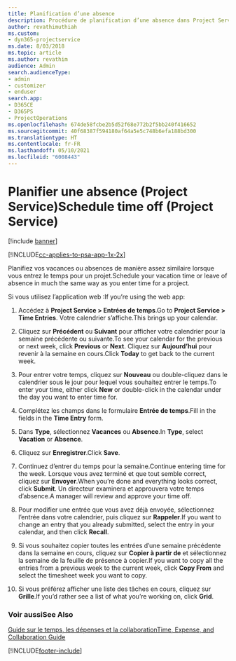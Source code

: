 ```yaml
---
title: Planification d’une absence
description: Procédure de planification d’une absence dans Project Service
author: revathimuthiah
ms.custom:
- dyn365-projectservice
ms.date: 8/03/2018
ms.topic: article
ms.author: revathim
audience: Admin
search.audienceType:
- admin
- customizer
- enduser
search.app:
- D365CE
- D365PS
- ProjectOperations
ms.openlocfilehash: 674de58fcbe2b5d52f68e772b2f5bb240f416652
ms.sourcegitcommit: 40f68387f594180af64a5e5c748b6efa188bd300
ms.translationtype: HT
ms.contentlocale: fr-FR
ms.lasthandoff: 05/10/2021
ms.locfileid: "6008443"
---
```

# <a name="schedule-time-off-project-service"></a><span data-ttu-id="0b72c-103">Planifier une absence (Project Service)</span><span class="sxs-lookup"><span data-stu-id="0b72c-103">Schedule time off (Project Service)</span></span>

[!include [banner](../includes/psa-now-project-operations.md)]

[!INCLUDE[cc-applies-to-psa-app-1x-2x](../includes/cc-applies-to-psa-app-1x-2x.md)]

<span data-ttu-id="0b72c-104">Planifiez vos vacances ou absences de manière assez similaire lorsque vous entrez le temps pour un projet.</span><span class="sxs-lookup"><span data-stu-id="0b72c-104">Schedule your vacation time or leave of absence in much the same way as you enter time for a project.</span></span>  
  
 <span data-ttu-id="0b72c-105">Si vous utilisez l’application web :</span><span class="sxs-lookup"><span data-stu-id="0b72c-105">If you’re using the web app:</span></span>  
  
1.  <span data-ttu-id="0b72c-106">Accédez à **Project Service > Entrées de temps**.</span><span class="sxs-lookup"><span data-stu-id="0b72c-106">Go to **Project Service > Time Entries**.</span></span> <span data-ttu-id="0b72c-107">Votre calendrier s’affiche.</span><span class="sxs-lookup"><span data-stu-id="0b72c-107">This brings up your calendar.</span></span>  
  
2.  <span data-ttu-id="0b72c-108">Cliquez sur **Précédent** ou **Suivant** pour afficher votre calendrier pour la semaine précédente ou suivante.</span><span class="sxs-lookup"><span data-stu-id="0b72c-108">To see your calendar for the previous or next week, click **Previous** or **Next**.</span></span> <span data-ttu-id="0b72c-109">Cliquez sur **Aujourd’hui** pour revenir à la semaine en cours.</span><span class="sxs-lookup"><span data-stu-id="0b72c-109">Click **Today** to get back to the current week.</span></span>  
  
3.  <span data-ttu-id="0b72c-110">Pour entrer votre temps, cliquez sur **Nouveau** ou double-cliquez dans le calendrier sous le jour pour lequel vous souhaitez entrer le temps.</span><span class="sxs-lookup"><span data-stu-id="0b72c-110">To enter your time, either click **New** or double-click in the calendar under the day you want to enter time for.</span></span>  
  
4.  <span data-ttu-id="0b72c-111">Complétez les champs dans le formulaire **Entrée de temps**.</span><span class="sxs-lookup"><span data-stu-id="0b72c-111">Fill in the fields in the **Time Entry** form.</span></span>  
  
5.  <span data-ttu-id="0b72c-112">Dans **Type**, sélectionnez **Vacances** ou **Absence**.</span><span class="sxs-lookup"><span data-stu-id="0b72c-112">In **Type**, select **Vacation** or **Absence**.</span></span>  
  
6.  <span data-ttu-id="0b72c-113">Cliquez sur **Enregistrer**.</span><span class="sxs-lookup"><span data-stu-id="0b72c-113">Click **Save**.</span></span>  
  
7.  <span data-ttu-id="0b72c-114">Continuez d’entrer du temps pour la semaine.</span><span class="sxs-lookup"><span data-stu-id="0b72c-114">Continue entering time for the week.</span></span> <span data-ttu-id="0b72c-115">Lorsque vous avez terminé et que tout semble correct, cliquez sur **Envoyer**.</span><span class="sxs-lookup"><span data-stu-id="0b72c-115">When you’re done and everything looks correct, click **Submit**.</span></span> <span data-ttu-id="0b72c-116">Un directeur examinera et approuvera votre temps d’absence.</span><span class="sxs-lookup"><span data-stu-id="0b72c-116">A manager will review and approve your time off.</span></span>  
  
8.  <span data-ttu-id="0b72c-117">Pour modifier une entrée que vous avez déjà envoyée, sélectionnez l’entrée dans votre calendrier, puis cliquez sur **Rappeler**.</span><span class="sxs-lookup"><span data-stu-id="0b72c-117">If you want to change an entry that you already submitted, select the entry in your calendar, and then click **Recall**.</span></span>  
  
9. <span data-ttu-id="0b72c-118">Si vous souhaitez copier toutes les entrées d’une semaine précédente dans la semaine en cours, cliquez sur **Copier à partir de** et sélectionnez la semaine de la feuille de présence à copier.</span><span class="sxs-lookup"><span data-stu-id="0b72c-118">If you want to copy all the entries from a previous week to the current week, click **Copy From** and select the timesheet week you want to copy.</span></span>  
  
10. <span data-ttu-id="0b72c-119">Si vous préférez afficher une liste des tâches en cours, cliquez sur **Grille**.</span><span class="sxs-lookup"><span data-stu-id="0b72c-119">If you’d rather see a list of what you’re working on, click **Grid**.</span></span>  
  
### <a name="see-also"></a><span data-ttu-id="0b72c-120">Voir aussi</span><span class="sxs-lookup"><span data-stu-id="0b72c-120">See Also</span></span>  
 [<span data-ttu-id="0b72c-121">Guide sur le temps, les dépenses et la collaboration</span><span class="sxs-lookup"><span data-stu-id="0b72c-121">Time, Expense, and Collaboration Guide</span></span>](../psa/time-expense-collaboration-guide.md)


[!INCLUDE[footer-include](../includes/footer-banner.md)]